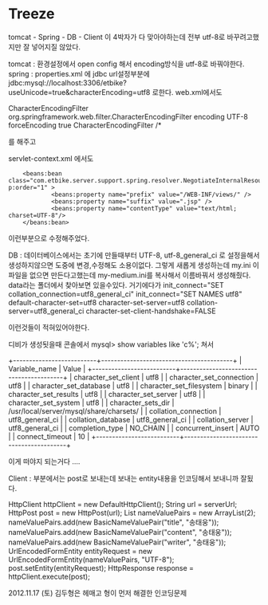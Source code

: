 Treeze
======
tomcat - Spring - DB - Client 이 4박자가 다 맞아야하는데 전부 utf-8로 바꾸려고했지만 잘 넣어지질 않았다.

tomcat : 환경설정에서 open config 해서 encoding방식을 utf-8로 바꿔야한다.
spring : properties.xml 에 jdbc url설정부분에 jdbc:mysql://localhost:3306/etbike?useUnicode=true&amp;characterEncoding=utf8 로한다.
         web.xml에서도


<filter>
    <filter-name>CharacterEncodingFilter</filter-name>
    <filter-class>org.springframework.web.filter.CharacterEncodingFilter</filter-class>
    <init-param>
        <param-name>encoding</param-name>
        <param-value>UTF-8</param-value>
    </init-param>
    <init-param>
        <param-name>forceEncoding</param-name>
        <param-value>true</param-value>
    </init-param>
</filter>
<filter-mapping>
    <filter-name>CharacterEncodingFilter</filter-name>
    <url-pattern>/*</url-pattern>
</filter-mapping>

   를 해주고

servlet-context.xml 에서도

        <beans:bean class="com.etbike.server.support.spring.resolver.NegotiateInternalResourceViewResolver" p:order="1" >
                <beans:property name="prefix" value="/WEB-INF/views/" />
                <beans:property name="suffix" value=".jsp" />
                <beans:property name="contentType" value="text/html; charset=UTF-8"/>
        </beans:bean>



이런부분으로 수정해주었다.

DB : 데이터베이스에서는 초기에 만들때부터 UTF-8, utf-8_general_ci 로 설정을해서 생성하지않으면 도중에 변경,수정해도 소용이없다.
     그렇게 새롭게 생성하는데 my.ini 이파일을 없으면 만든다고했는데 my-medium.ini를 복사해서 이름바꿔서 생성해줬다.
     data라는 폴더에서 찾아보면 있을수있다. 거기에다가 
     init_connect="SET collation_connection=utf8_general_ci"
init_connect="SET NAMES utf8"
default-character-set=utf8
character-set-server=utf8
collation-server=utf8_general_ci
character-set-client-handshake=FALSE

이런것들이 적혀있어야한다.

디비가 생성됫을때 콘솔에서 mysql> show variables like 'c%'; 쳐서

+--------------------------+-----------------------------------------+
| Variable_name            | Value                                   |
+--------------------------+-----------------------------------------+
| character_set_client     | utf8                                    |
| character_set_connection | utf8                                    |
| character_set_database   | utf8                                    |
| character_set_filesystem | binary                                  |
| character_set_results    | utf8                                    |
| character_set_server     | utf8                                    |
| character_set_system     | utf8                                    |
| character_sets_dir       | /usr/local/server/mysql/share/charsets/ |
| collation_connection     | utf8_general_ci                         |
| collation_database       | utf8_general_ci                         |
| collation_server         | utf8_general_ci                         |
| completion_type          | NO_CHAIN                                |
| concurrent_insert        | AUTO                                    |
| connect_timeout          | 10                                      |
+--------------------------+-----------------------------------------+

이게 떠야지 되는거다 ....

Client : 부분에서는 post로 보내는데 보내는 entity내용을 인코딩해서 보내니까 잘됬다.

 HttpClient httpClient = new DefaultHttpClient();
                        String url = serverUrl;
                        HttpPost post = new HttpPost(url);
                        List<NameValuePair> nameValuePairs = new ArrayList<NameValuePair>(2);
                        nameValuePairs.add(new BasicNameValuePair("title", "송태웅"));
                        nameValuePairs.add(new BasicNameValuePair("content", "송태웅"));
                        nameValuePairs.add(new BasicNameValuePair("writer", "송태웅"));
                        UrlEncodedFormEntity entityRequest =  new UrlEncodedFormEntity(nameValuePairs, "UTF-8");
                        post.setEntity(entityRequest);
                        HttpResponse response = httpClient.execute(post);

2012.11.17 (토) 김두형은 헤매고 형이 먼저 해결한 인코딩문제 
